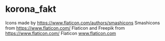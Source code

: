 # korona_fakt

Icons made by https://www.flaticon.com/authors/smashicons Smashicons from https://www.flaticon.com/ Flaticon and 
Freepik from https://www.flaticon.com/ Flaticon www.flaticon.com